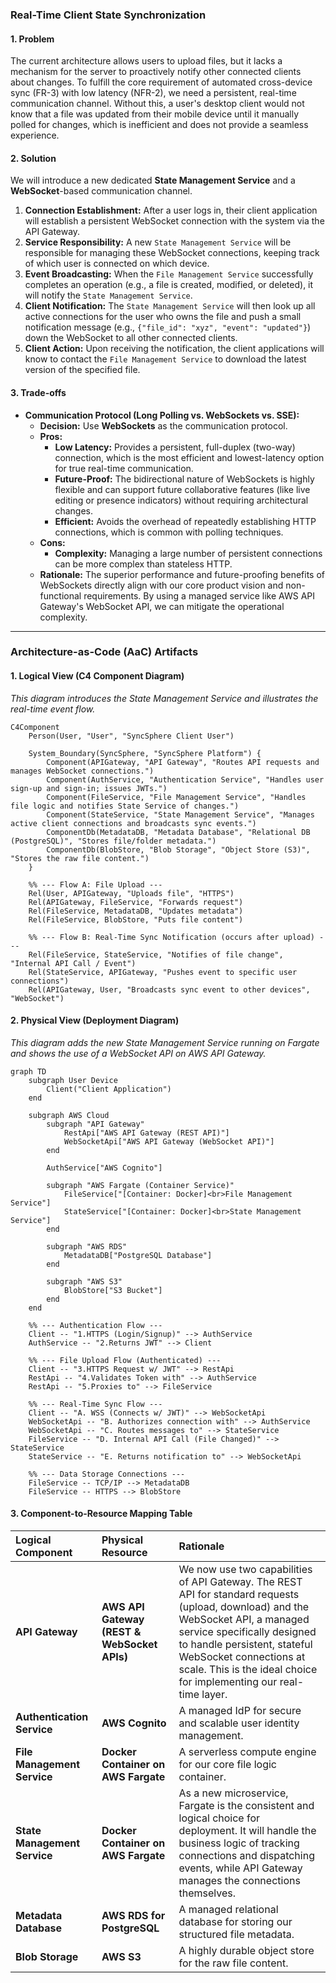 ### **Real-Time Client State Synchronization**

#### **1. Problem**

The current architecture allows users to upload files, but it lacks a mechanism for the server to proactively notify other connected clients about changes. To fulfill the core requirement of automated cross-device sync (FR-3) with low latency (NFR-2), we need a persistent, real-time communication channel. Without this, a user's desktop client would not know that a file was updated from their mobile device until it manually polled for changes, which is inefficient and does not provide a seamless experience.

#### **2. Solution**

We will introduce a new dedicated **State Management Service** and a **WebSocket**-based communication channel.

1.  **Connection Establishment:** After a user logs in, their client application will establish a persistent WebSocket connection with the system via the API Gateway.
2.  **Service Responsibility:** A new `State Management Service` will be responsible for managing these WebSocket connections, keeping track of which user is connected on which device.
3.  **Event Broadcasting:** When the `File Management Service` successfully completes an operation (e.g., a file is created, modified, or deleted), it will notify the `State Management Service`.
4.  **Client Notification:** The `State Management Service` will then look up all active connections for the user who owns the file and push a small notification message (e.g., `{"file_id": "xyz", "event": "updated"}`) down the WebSocket to all other connected clients.
5.  **Client Action:** Upon receiving the notification, the client applications will know to contact the `File Management Service` to download the latest version of the specified file.

#### **3. Trade-offs**

*   **Communication Protocol (Long Polling vs. WebSockets vs. SSE):**
    *   **Decision:** Use **WebSockets** as the communication protocol.
    *   **Pros:**
        *   **Low Latency:** Provides a persistent, full-duplex (two-way) connection, which is the most efficient and lowest-latency option for true real-time communication.
        *   **Future-Proof:** The bidirectional nature of WebSockets is highly flexible and can support future collaborative features (like live editing or presence indicators) without requiring architectural changes.
        *   **Efficient:** Avoids the overhead of repeatedly establishing HTTP connections, which is common with polling techniques.
    *   **Cons:**
        *   **Complexity:** Managing a large number of persistent connections can be more complex than stateless HTTP.
    *   **Rationale:** The superior performance and future-proofing benefits of WebSockets directly align with our core product vision and non-functional requirements. By using a managed service like AWS API Gateway's WebSocket API, we can mitigate the operational complexity.

---

### **Architecture-as-Code (AaC) Artifacts**

#### **1. Logical View (C4 Component Diagram)**
*This diagram introduces the State Management Service and illustrates the real-time event flow.*

```mermaid
C4Component
    Person(User, "User", "SyncSphere Client User")
    
    System_Boundary(SyncSphere, "SyncSphere Platform") {
        Component(APIGateway, "API Gateway", "Routes API requests and manages WebSocket connections.")
        Component(AuthService, "Authentication Service", "Handles user sign-up and sign-in; issues JWTs.")
        Component(FileService, "File Management Service", "Handles file logic and notifies State Service of changes.")
        Component(StateService, "State Management Service", "Manages active client connections and broadcasts sync events.")
        ComponentDb(MetadataDB, "Metadata Database", "Relational DB (PostgreSQL)", "Stores file/folder metadata.")
        ComponentDb(BlobStore, "Blob Storage", "Object Store (S3)", "Stores the raw file content.")
    }

    %% --- Flow A: File Upload ---
    Rel(User, APIGateway, "Uploads file", "HTTPS")
    Rel(APIGateway, FileService, "Forwards request")
    Rel(FileService, MetadataDB, "Updates metadata")
    Rel(FileService, BlobStore, "Puts file content")
    
    %% --- Flow B: Real-Time Sync Notification (occurs after upload) ---
    Rel(FileService, StateService, "Notifies of file change", "Internal API Call / Event")
    Rel(StateService, APIGateway, "Pushes event to specific user connections")
    Rel(APIGateway, User, "Broadcasts sync event to other devices", "WebSocket")
```

#### **2. Physical View (Deployment Diagram)**
*This diagram adds the new State Management Service running on Fargate and shows the use of a WebSocket API on AWS API Gateway.*

```mermaid
graph TD
    subgraph User Device
        Client("Client Application")
    end

    subgraph AWS Cloud
        subgraph "API Gateway"
            RestApi["AWS API Gateway (REST API)"]
            WebSocketApi["AWS API Gateway (WebSocket API)"]
        end
        
        AuthService["AWS Cognito"]

        subgraph "AWS Fargate (Container Service)"
            FileService["[Container: Docker]<br>File Management Service"]
            StateService["[Container: Docker]<br>State Management Service"]
        end

        subgraph "AWS RDS"
            MetadataDB["PostgreSQL Database"]
        end

        subgraph "AWS S3"
            BlobStore["S3 Bucket"]
        end
    end

    %% --- Authentication Flow ---
    Client -- "1.HTTPS (Login/Signup)" --> AuthService
    AuthService -- "2.Returns JWT" --> Client
    
    %% --- File Upload Flow (Authenticated) ---
    Client -- "3.HTTPS Request w/ JWT" --> RestApi
    RestApi -- "4.Validates Token with" --> AuthService
    RestApi -- "5.Proxies to" --> FileService
    
    %% --- Real-Time Sync Flow ---
    Client -- "A. WSS (Connects w/ JWT)" --> WebSocketApi
    WebSocketApi -- "B. Authorizes connection with" --> AuthService
    WebSocketApi -- "C. Routes messages to" --> StateService
    FileService -- "D. Internal API Call (File Changed)" --> StateService
    StateService -- "E. Returns notification to" --> WebSocketApi
    
    %% --- Data Storage Connections ---
    FileService -- TCP/IP --> MetadataDB
    FileService -- HTTPS --> BlobStore
```

#### **3. Component-to-Resource Mapping Table**

| Logical Component         | Physical Resource                        | Rationale                                                                                                                                                                                                                                                                                             |
| :------------------------ | :--------------------------------------- | :---------------------------------------------------------------------------------------------------------------------------------------------------------------------------------------------------------------------------------------------------------------------------------------------------- |
| **API Gateway**           | **AWS API Gateway (REST & WebSocket APIs)** | We now use two capabilities of API Gateway. The REST API for standard requests (upload, download) and the WebSocket API, a managed service specifically designed to handle persistent, stateful WebSocket connections at scale. This is the ideal choice for implementing our real-time layer. |
| **Authentication Service**  | **AWS Cognito**                          | A managed IdP for secure and scalable user identity management.                                                                                                                                                                                                                                       |
| **File Management Service** | **Docker Container on AWS Fargate**      | A serverless compute engine for our core file logic container.                                                                                                                                                                                                                                          |
| **State Management Service**| **Docker Container on AWS Fargate**      | As a new microservice, Fargate is the consistent and logical choice for deployment. It will handle the business logic of tracking connections and dispatching events, while API Gateway manages the connections themselves.                                                                               |
| **Metadata Database**     | **AWS RDS for PostgreSQL**               | A managed relational database for storing our structured file metadata.                                                                                                                                                                                                                               |
| **Blob Storage**          | **AWS S3**                               | A highly durable object store for the raw file content.                                                                                                                                                                                                                                               |
